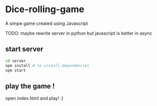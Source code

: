 # Dice-rolling-game

A simpe game created using Javascript

TODO:
maybe rewrite server in python but javascript is better in async

## start server

```bash
cd server
npm install # to install dependencies
npm start
```

## play the game !

open index.html and play! :)
